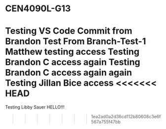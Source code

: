 # CEN4090L-G13
Testing VS Code Commit from Brandon
Test From Branch-Test-1
Matthew testing access
Testing Brandon C access again
Testing Brandon C access again again
Testing Jillan Bice access
<<<<<<< HEAD
=======
Testing Libby Sauer HELLO!!!
>>>>>>> 1ea2ad0a2d36cd112b80608c3e6f567a755f47bb
